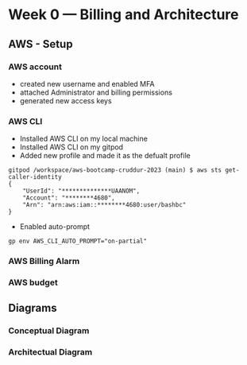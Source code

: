 # Week 0 — Billing and Architecture

## AWS - Setup

### AWS account 
- created new username and enabled MFA
- attached Administrator and billing permissions 
- generated new access keys

### AWS CLI
- Installed AWS CLI on my local machine
- Installed AWS CLI on my gitpod
- Added new profile and made it as the defualt profile
```
gitpod /workspace/aws-bootcamp-cruddur-2023 (main) $ aws sts get-caller-identity
{
    "UserId": "**************UAANOM",
    "Account": "********4680",
    "Arn": "arn:aws:iam::********4680:user/bashbc"
}
```
- Enabled auto-prompt
```
gp env AWS_CLI_AUTO_PROMPT="on-partial"
```

### AWS Billing Alarm

### AWS budget

## Diagrams


### Conceptual Diagram


### Architectual Diagram

